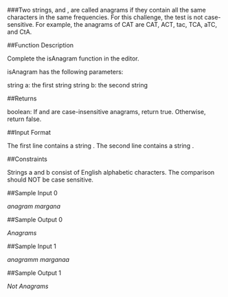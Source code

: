 ###Two strings, and , are called anagrams if they contain all the same characters in the same frequencies. For this challenge, the test is not case-sensitive. For example, the anagrams of CAT are CAT, ACT, tac, TCA, aTC, and CtA.

##Function Description

Complete the isAnagram function in the editor.

isAnagram has the following parameters:

string a: the first string
string b: the second string

##Returns

boolean: If and are case-insensitive anagrams, return true. Otherwise, return false.

##Input Format

The first line contains a string .
The second line contains a string .

##Constraints

Strings a and b consist of English alphabetic characters.
The comparison should NOT be case sensitive.

##Sample Input 0

*anagram*
*margana*

##Sample Output 0

*Anagrams*

##Sample Input 1

*anagramm*
*marganaa*

##Sample Output 1

*Not Anagrams*